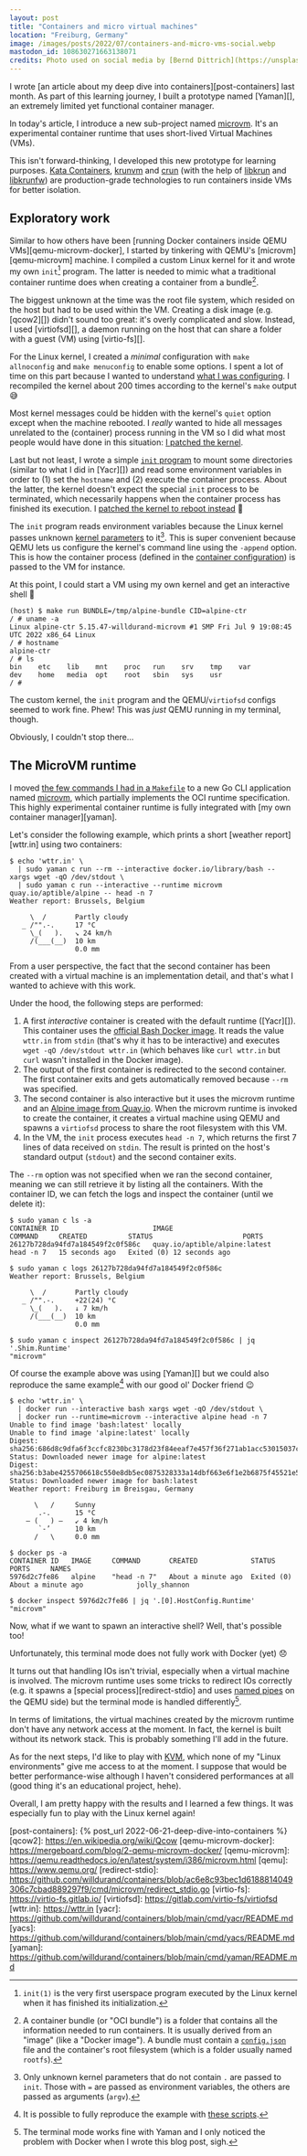 ```yaml
---
layout: post
title: "Containers and micro virtual machines"
location: "Freiburg, Germany"
image: /images/posts/2022/07/containers-and-micro-vms-social.webp
mastodon_id: 108630271663138071
credits: Photo used on social media by [Bernd Dittrich](https://unsplash.com/@hdbernd).
---
```


I wrote [an article about my deep dive into containers][post-containers] last
month. As part of this learning journey, I built a prototype named [Yaman][], an
extremely limited yet functional container manager.

<script id="asciicast-vdC2zxvyHSubTHuAPDt3g2T21" src="https://asciinema.org/a/vdC2zxvyHSubTHuAPDt3g2T21.js" async></script>

In today's article, I introduce a new sub-project named [microvm][]. It's an
experimental container runtime that uses short-lived Virtual Machines (VMs).

This isn't forward-thinking, I developed this new prototype for learning
purposes. [Kata Containers][], [krunvm][] and [crun][] (with the help of
[libkrun][] and [libkrunfw][]) are production-grade technologies to run
containers inside VMs for better isolation.

## Exploratory work

Similar to how others have been [running Docker containers inside QEMU
VMs][qemu-microvm-docker], I started by tinkering with QEMU's
[microvm][qemu-microvm] machine. I compiled a custom Linux kernel for it and
wrote my own `init`[^1] program. The latter is needed to mimic what a
traditional container runtime does when creating a container from a bundle[^2].

[^1]:
    `init(1)` is the very first userspace program executed by the Linux kernel
    when it has finished its initialization.

[^2]:
    A container bundle (or "OCI bundle") is a folder that contains all the
    information needed to run containers. It is usually derived from an "image"
    (like a "Docker image"). A bundle must contain a [`config.json`][oci-config]
    file and the container's root filesystem (which is a folder usually named
    `rootfs`).

The biggest unknown at the time was the root file system, which resided on the
host but had to be used within the VM. Creating a disk image (e.g.  [qcow2][])
didn't sound too great: it's overly complicated and slow. Instead, I used
[virtiofsd][], a daemon running on the host that can share a folder with a guest
(VM) using [virtio-fs][].

For the Linux kernel, I created a _minimal_ configuration with `make
allnoconfig` and `make menuconfig` to enable some options. I spent a lot of time
on this part because I wanted to understand [what I was
configuring][config-x86_64]. I recompiled the kernel about 200 times according
to the kernel's `make` output 😅

Most kernel messages could be hidden with the kernel's `quiet` option except
when the machine rebooted. I _really_ wanted to hide all messages unrelated to
the (container) process running in the VM so I did what most people would have
done in this situation: [I patched the kernel][patch-002].

Last but not least, I wrote a simple [`init` program][init.c] to mount some
directories (similar to what I did in [Yacr][]) and read some environment
variables in order to (1) set the `hostname` and (2) execute the container
process. About the latter, the kernel doesn't expect the special `init` process
to be terminated, which necessarily happens when the container process has
finished its execution. I [patched the kernel to reboot instead][patch-001] 🙈

The `init` program reads environment variables because the Linux kernel passes
unknown [kernel parameters][] to it[^3]. This is super convenient because QEMU
lets us configure the kernel's command line using the `-append` option. This is
how the container process (defined in the [container configuration][oci-config])
is passed to the VM for instance.

[^3]:
    Only unknown kernel parameters that do not contain `.` are passed to `init`.
    Those with `=` are passed as environment variables, the others are passed as
    arguments (`argv`).

At this point, I could start a VM using my own kernel and get an interactive
shell 🎉

```
(host) $ make run BUNDLE=/tmp/alpine-bundle CID=alpine-ctr
/ # uname -a
Linux alpine-ctr 5.15.47-willdurand-microvm #1 SMP Fri Jul 9 19:08:45 UTC 2022 x86_64 Linux
/ # hostname
alpine-ctr
/ # ls
bin    etc    lib    mnt    proc   run    srv    tmp    var
dev    home   media  opt    root   sbin   sys    usr
/ #
```

The custom kernel, the `init` program and the QEMU/`virtiofsd` configs seemed to
work fine. Phew! This was _just_ QEMU running in my terminal, though.

Obviously, I couldn't stop there...

## The MicroVM runtime

I moved [the few commands I had in a `Makefile`][make-run] to a new Go CLI
application named [microvm][], which partially implements the OCI runtime
specification. This highly experimental container runtime is fully integrated
with [my own container manager][yaman].

Let's consider the following example, which prints a short [weather
report][wttr.in] using two containers:

```console
$ echo 'wttr.in' \
  | sudo yaman c run --rm --interactive docker.io/library/bash -- xargs wget -qO /dev/stdout \
  | sudo yaman c run --interactive --runtime microvm quay.io/aptible/alpine -- head -n 7
Weather report: Brussels, Belgium

     \  /       Partly cloudy
   _ /"".-.     17 °C
     \_(   ).   ↘ 24 km/h
     /(___(__)  10 km
                0.0 mm
```

From a user perspective, the fact that the second container has been created
with a virtual machine is an implementation detail, and that's what I wanted to
achieve with this work.

Under the hood, the following steps are performed:

1. A first _interactive_ container is created with the default runtime
   ([Yacr][]). This container uses the [official Bash Docker
   image][bash-docker-image]. It reads the value `wttr.in` from `stdin` (that's
   why it has to be interactive) and executes `wget -qO /dev/stdout wttr.in`
   (which behaves like `curl wttr.in` but `curl` wasn't installed in the Docker
   image).
2. The output of the first container is redirected to the second container. The
   first container exits and gets automatically removed because `--rm` was
   specified.
3. The second container is also interactive but it uses the microvm runtime and
   an [Alpine image from Quay.io][alpine-image]. When the microvm runtime is
   invoked to create the container, it creates a virtual machine using QEMU and
   spawns a `virtiofsd` process to share the root filesystem with this VM.
4. In the VM, the `init` process executes `head -n 7`, which returns the first 7
   lines of data received on `stdin`. The result is printed on the host's
   standard output (`stdout`) and the second container exits.

The `--rm` option was not specified when we ran the second container, meaning we
can still retrieve it by listing all the containers. With the container ID, we
can fetch the logs and inspect the container (until we delete it):

```console
$ sudo yaman c ls -a
CONTAINER ID                       IMAGE                           COMMAND     CREATED          STATUS                      PORTS
26127b728da94fd7a184549f2c0f586c   quay.io/aptible/alpine:latest   head -n 7   15 seconds ago   Exited (0) 12 seconds ago

$ sudo yaman c logs 26127b728da94fd7a184549f2c0f586c
Weather report: Brussels, Belgium

     \  /       Partly cloudy
   _ /"".-.     +22(24) °C
     \_(   ).   ↓ 7 km/h
     /(___(__)  10 km
                0.0 mm

$ sudo yaman c inspect 26127b728da94fd7a184549f2c0f586c | jq '.Shim.Runtime'
"microvm"
```

Of course the example above was using [Yaman][] but we could also reproduce the
same example[^4] with our good ol' Docker friend 😉

[^4]: It is possible to fully reproduce the example with [these scripts][docker-scripts].

```console
$ echo 'wttr.in' \
  | docker run --interactive bash xargs wget -qO /dev/stdout \
  | docker run --runtime=microvm --interactive alpine head -n 7
Unable to find image 'bash:latest' locally
Unable to find image 'alpine:latest' locally
Digest: sha256:686d8c9dfa6f3ccfc8230bc3178d23f84eeaf7e457f36f271ab1acc53015037c
Status: Downloaded newer image for alpine:latest
Digest: sha256:b3abe4255706618c550e8db5ec0875328333a14dbf663e6f1e2b6875f45521e5
Status: Downloaded newer image for bash:latest
Weather report: Freiburg im Breisgau, Germany

      \   /     Sunny
       .-.      15 °C
    ― (   ) ―   ↙ 4 km/h
       `-’      10 km
      /   \     0.0 mm

$ docker ps -a
CONTAINER ID   IMAGE     COMMAND       CREATED             STATUS                          PORTS     NAMES
5976d2c7fe86   alpine    "head -n 7"   About a minute ago  Exited (0) About a minute ago             jolly_shannon

$ docker inspect 5976d2c7fe86 | jq '.[0].HostConfig.Runtime'
"microvm"
```

Now, what if we want to spawn an interactive shell? Well, that's possible too!

<script id="asciicast-hJM4rCpJqZiKparZNh9CyDpZs" src="https://asciinema.org/a/hJM4rCpJqZiKparZNh9CyDpZs.js" async></script>

Unfortunately, this terminal mode does not fully work with Docker (yet) 😞

It turns out that handling IOs isn't trivial, especially when a virtual machine
is involved. The microvm runtime uses some tricks to redirect IOs correctly
(e.g. it spawns a [special process][redirect-stdio] and uses [named pipes][] on
the QEMU side) but the terminal mode is handled differently[^5].

[^5]: The terminal mode works fine with Yaman and I only noticed the problem
    with Docker when I wrote this blog post, sigh.

In terms of limitations, the virtual machines created by the microvm runtime
don't have any network access at the moment. In fact, the kernel is built
without its network stack. This is probably something I'll add in the future.

As for the next steps, I'd like to play with [KVM][], which none of my "Linux
environments" give me access to at the moment. I suppose that would be better
performance-wise although I haven't considered performances at all (good thing
it's an educational project, hehe).

Overall, I am pretty happy with the results and I learned a few things. It was
especially fun to play with the Linux kernel again!

[alpine-image]: https://quay.io/repository/aptible/alpine
[bash-docker-image]: https://hub.docker.com/_/bash
[config-x86_64]: https://github.com/willdurand/containers/blob/ac6e8c93bec1d6188814049306c7cbad889297f9/extras/microvm/config-x86_64
[crun]: https://github.com/containers/crun
[docker-scripts]: https://github.com/willdurand/containers/tree/ac6e8c93bec1d6188814049306c7cbad889297f9/extras/docker/scripts
[init.c]: https://github.com/willdurand/containers/blob/ac6e8c93bec1d6188814049306c7cbad889297f9/extras/microvm/init.c
[kata containers]: https://katacontainers.io/
[kernel parameters]: https://www.kernel.org/doc/html/v4.14/admin-guide/kernel-parameters.html
[krunvm]: https://github.com/containers/krunvm
[kvm]: https://www.redhat.com/en/topics/virtualization/what-is-KVM
[libkrun]: https://github.com/containers/libkrun
[libkrunfw]: https://github.com/containers/libkrunfw
[make-run]: https://github.com/willdurand/containers/blob/ac6e8c93bec1d6188814049306c7cbad889297f9/extras/microvm/Makefile#L89-L113
[microvm]: https://github.com/willdurand/containers/blob/main/cmd/microvm/README.md
[named pipes]: https://man7.org/linux/man-pages/man7/fifo.7.html
[oci-config]: https://github.com/opencontainers/runtime-spec/blob/v1.0.2/config.md
[patch-001]: https://github.com/willdurand/containers/blob/ac6e8c93bec1d6188814049306c7cbad889297f9/extras/microvm/patches/001-poweroff-when-init-is-killed.patch
[patch-002]: https://github.com/willdurand/containers/blob/ac6e8c93bec1d6188814049306c7cbad889297f9/extras/microvm/patches/002-downgrade-reboot-messages.patch
[post-containers]: {% post_url 2022-06-21-deep-dive-into-containers %}
[qcow2]: https://en.wikipedia.org/wiki/Qcow
[qemu-microvm-docker]: https://mergeboard.com/blog/2-qemu-microvm-docker/
[qemu-microvm]: https://qemu.readthedocs.io/en/latest/system/i386/microvm.html
[qemu]: https://www.qemu.org/
[redirect-stdio]: https://github.com/willdurand/containers/blob/ac6e8c93bec1d6188814049306c7cbad889297f9/cmd/microvm/redirect_stdio.go
[virtio-fs]: https://virtio-fs.gitlab.io/
[virtiofsd]: https://gitlab.com/virtio-fs/virtiofsd
[wttr.in]: https://wttr.in
[yacr]: https://github.com/willdurand/containers/blob/main/cmd/yacr/README.md
[yacs]: https://github.com/willdurand/containers/blob/main/cmd/yacs/README.md
[yaman]: https://github.com/willdurand/containers/blob/main/cmd/yaman/README.md
